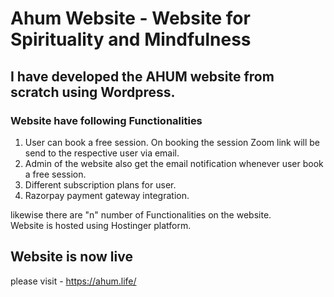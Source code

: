 # Ahum Website - Website for Spirituality and Mindfulness
## I have developed the AHUM website from scratch using Wordpress.
### Website have following Functionalities
1. User can book a free session. On booking the session Zoom link will be send to the respective user via email.<br/>
2. Admin of the website also get the email notification whenever user book a free session.<br/>
3. Different subscription plans for user.<br/>
4. Razorpay payment gateway integration.<br/>

likewise there are "n" number of Functionalities on the website.<br/>
Website is hosted using Hostinger platform.

## Website is now live

please visit - https://ahum.life/


